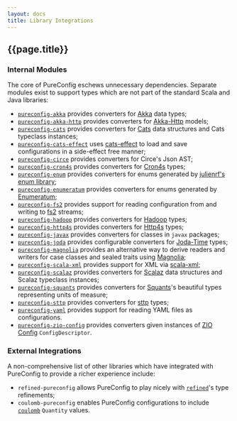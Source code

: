 ```yaml
---
layout: docs
title: Library Integrations
---
```


## {{page.title}}

### Internal Modules

The core of PureConfig eschews unnecessary dependencies. Separate modules exist to support types which are not part of the standard Scala and Java libraries:

- [`pureconfig-akka`](https://github.com/pureconfig/pureconfig/tree/master/modules/akka) provides converters for [Akka](http://akka.io/) data types;
- [`pureconfig-akka-http`](https://github.com/pureconfig/pureconfig/tree/master/modules/akka-http) provides converters for [Akka-Http](https://doc.akka.io/docs/akka-http/current/common/http-model.html#http-model) models;
- [`pureconfig-cats`](https://github.com/pureconfig/pureconfig/tree/master/modules/cats) provides converters for [Cats](http://typelevel.org/cats/) data structures and Cats typeclass instances;
- [`pureconfig-cats-effect`](https://github.com/pureconfig/pureconfig/tree/master/modules/cats-effect) uses [cats-effect](https://github.com/typelevel/cats-effect) to load and save configurations in a side-effect free manner;
- [`pureconfig-circe`](https://github.com/pureconfig/pureconfig/tree/master/modules/circe) provides converters for Circe's Json AST;
- [`pureconfig-cron4s`](https://github.com/pureconfig/pureconfig/tree/master/modules/cron4s) provides converters for [Cron4s](https://github.com/alonsodomin/cron4s) types;
- [`pureconfig-enum`](https://github.com/pureconfig/pureconfig/tree/master/modules/enum) provides converters for enums generated by [julienrf's enum library](https://github.com/julienrf/enum);
- [`pureconfig-enumeratum`](https://github.com/pureconfig/pureconfig/tree/master/modules/enumeratum) provides converters for enums generated by [Enumeratum](https://github.com/lloydmeta/enumeratum);
- [`pureconfig-fs2`](https://github.com/pureconfig/pureconfig/tree/master/modules/fs2) provides support for reading configuration from and writing to [fs2](https://github.com/functional-streams-for-scala/fs2/) streams;
- [`pureconfig-hadoop`](https://github.com/pureconfig/pureconfig/tree/master/modules/hadoop) provides converters for [Hadoop](http://hadoop.apache.org//) types;
- [`pureconfig-http4s`](https://github.com/pureconfig/pureconfig/tree/master/modules/http4s) provides converters for [Http4s](http://http4s.org/) types;
- [`pureconfig-javax`](https://github.com/pureconfig/pureconfig/tree/master/modules/javax) provides converters for classes in `javax` packages;
- [`pureconfig-joda`](https://github.com/pureconfig/pureconfig/tree/master/modules/joda) provides configurable converters for [Joda-Time](http://www.joda.org/joda-time/) types;
- [`pureconfig-magnolia`](https://github.com/pureconfig/pureconfig/tree/master/modules/magnolia) provides an alternative way to derive readers and writers for case classes and sealed traits using [Magnolia](https://propensive.com/opensource/magnolia);
- [`pureconfig-scala-xml`](https://github.com/pureconfig/pureconfig/tree/master/modules/scala-xml) provides support for XML via [scala-xml](https://github.com/scala/scala-xml);
- [`pureconfig-scalaz`](https://github.com/pureconfig/pureconfig/tree/master/modules/scalaz) provides converters for [Scalaz](https://github.com/scalaz/scalaz) data structures and Scalaz typeclass instances;
- [`pureconfig-squants`](https://github.com/pureconfig/pureconfig/tree/master/modules/squants) provides converters for [Squants](http://www.squants.com/)'s beautiful types representing units of measure;
- [`pureconfig-sttp`](https://github.com/pureconfig/pureconfig/tree/master/modules/sttp) provides converters for [sttp](https://github.com/softwaremill/sttp) types;
- [`pureconfig-yaml`](https://github.com/pureconfig/pureconfig/tree/master/modules/yaml) provides support for reading YAML files as configurations.
- [`pureconfig-zio-config`](https://github.com/pureconfig/pureconfig/tree/master/modules/zio-config) provides converters given instances of [ZIO Config](https://zio.github.io/zio-config/) `ConfigDescriptor`.

### External Integrations

A non-comprehensive list of other libraries which have integrated with PureConfig to provide a richer experience include:

- `refined-pureconfig` allows PureConfig to play nicely with [`refined`](https://github.com/fthomas/refined/#internal-modules)'s type refinements;
- `coulomb-pureconfig` enables PureConfig configurations to include [`coulomb`](https://github.com/erikerlandson/coulomb/tree/develop/coulomb-pureconfig#integration-with-pureconfig) `Quantity` values.
